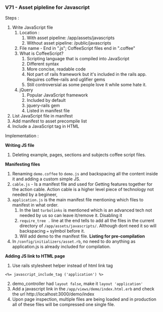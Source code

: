 ### V71 - Asset pipleline for Javascript 

Steps :

1. Write JavaScript file
   1. Location :
      1. With asset pipeline: /app/assets/javascripts
      2. Without asset pipeline: /public/javascripts
   2. File name - End in ".js"; CoffeeScript files end in ".coffee"
   3. What is CoffeeScript?
      1. Scripting language that is compiled into JavaScript
      2. Different syntax
      3. More concise, readable code
      4. Not part of rails framework but it's included in the rails app. Requires coffee-rails and uglifier gems
      5. Still controversial as some people love it while some hate it.
   4. jQuery
      1. Popular JavaScript framework
      2. Included by default
      3. jquery-rails gem
      4. Listed in manifest file
2. List JavaScript file in manifest
3. Add manifest to asset precompile list
4. Include a JavaScript tag in HTML

Implementation :

**Writing JS file**
1. Deleting example, pages, sections and subjects coffee script files.

**Manifesting files**
1. Renaming `demo.coffee` to `demo.js` and backspacing all the content inside it and adding a custom simple JS.
2. `cable.js` - Is a manifest file and used for Getting features together for the action cable. Action cable is a higher level piece of technology not needed by a begineer,
3. `application.js` is the main manifest file mentioning which files to manifest in what order.
   1. In the last `turbolinks` is mentioned which is an advanced tech not needed by us so can leave it/remove it. Disabling it
   2. `require_tree .` line at the end tells to add all the files in the current directory of `/app/assets/javascripts/`. Although dont need it so will backspacing `=` sylmbol before it.
   3. Will add demo to the manifest file.
**Listing for pre-compilation**
1. In `/config/initializers/asset.rb`, no need to do anything as application.js is already included for compilation.

**Adding JS link to HTML page**

1. Use rails stylesheet helper instead of html link tag
```
<%= javascript_include_tag ('application') %>
```
2. demo_controller had `layout false`, make it `layout 'application'`
3. Add a javascript link in the `/app/views/demo/index.html.erb` and check the url http://localhost:3000/demo/index
4. Upon page inspection, multiple files are being loaded and in production all of these files will be compressed one single file.